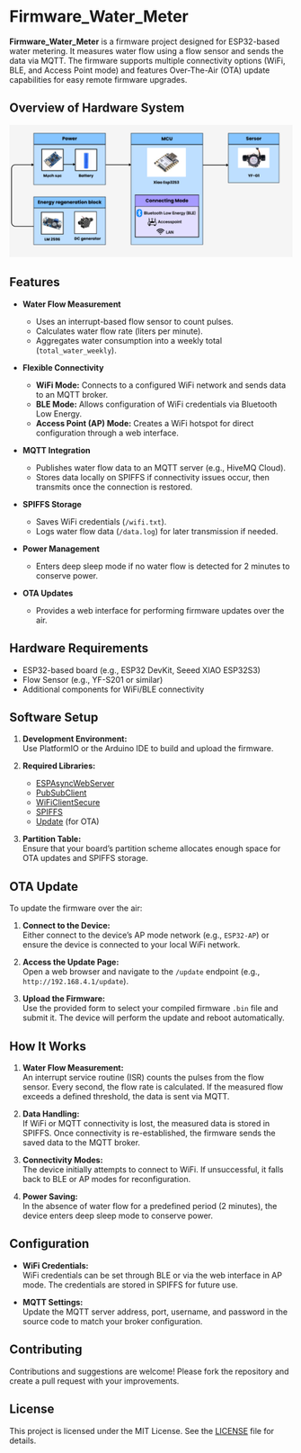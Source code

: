# Firmware_Water_Meter

**Firmware_Water_Meter** is a firmware project designed for ESP32-based water metering. It measures water flow using a flow sensor and sends the data via MQTT. The firmware supports multiple connectivity options (WiFi, BLE, and Access Point mode) and features Over-The-Air (OTA) update capabilities for easy remote 
firmware upgrades.

## Overview of Hardware System

<p align="center">
  <img src="images/schematic.png" alt="Overview">
</p>

## Features

- **Water Flow Measurement**
  - Uses an interrupt-based flow sensor to count pulses.
  - Calculates water flow rate (liters per minute).
  - Aggregates water consumption into a weekly total (`total_water_weekly`).

- **Flexible Connectivity**
  - **WiFi Mode:** Connects to a configured WiFi network and sends data to an MQTT broker.
  - **BLE Mode:** Allows configuration of WiFi credentials via Bluetooth Low Energy.
  - **Access Point (AP) Mode:** Creates a WiFi hotspot for direct configuration through a web interface.

- **MQTT Integration**
  - Publishes water flow data to an MQTT server (e.g., HiveMQ Cloud).
  - Stores data locally on SPIFFS if connectivity issues occur, then transmits once the connection is restored.

- **SPIFFS Storage**
  - Saves WiFi credentials (`/wifi.txt`).
  - Logs water flow data (`/data.log`) for later transmission if needed.

- **Power Management**
  - Enters deep sleep mode if no water flow is detected for 2 minutes to conserve power.

- **OTA Updates**
  - Provides a web interface for performing firmware updates over the air.

## Hardware Requirements

- ESP32-based board (e.g., ESP32 DevKit, Seeed XIAO ESP32S3)
- Flow Sensor (e.g., YF-S201 or similar)
- Additional components for WiFi/BLE connectivity

## Software Setup

1. **Development Environment:**  
   Use PlatformIO or the Arduino IDE to build and upload the firmware.

2. **Required Libraries:**
   - [ESPAsyncWebServer](https://github.com/me-no-dev/ESPAsyncWebServer)
   - [PubSubClient](https://github.com/knolleary/pubsubclient)
   - [WiFiClientSecure](https://www.arduino.cc/en/Reference/WiFiClientSecure)
   - [SPIFFS](https://github.com/espressif/arduino-esp32/tree/master/libraries/SPIFFS)
   - [Update](https://github.com/espressif/arduino-esp32) (for OTA)

3. **Partition Table:**  
   Ensure that your board’s partition scheme allocates enough space for OTA updates and SPIFFS storage.

## OTA Update

To update the firmware over the air:

1. **Connect to the Device:**  
   Either connect to the device’s AP mode network (e.g., `ESP32-AP`) or ensure the device is connected to your local WiFi network.

2. **Access the Update Page:**  
   Open a web browser and navigate to the `/update` endpoint (e.g., `http://192.168.4.1/update`).

3. **Upload the Firmware:**  
   Use the provided form to select your compiled firmware `.bin` file and submit it. The device will perform the update and reboot automatically.

## How It Works

1. **Water Flow Measurement:**  
   An interrupt service routine (ISR) counts the pulses from the flow sensor. Every second, the flow rate is calculated. If the measured flow exceeds a defined threshold, the data is sent via MQTT.

2. **Data Handling:**  
   If WiFi or MQTT connectivity is lost, the measured data is stored in SPIFFS. Once connectivity is re-established, the firmware sends the saved data to the MQTT broker.

3. **Connectivity Modes:**  
   The device initially attempts to connect to WiFi. If unsuccessful, it falls back to BLE or AP modes for reconfiguration.

4. **Power Saving:**  
   In the absence of water flow for a predefined period (2 minutes), the device enters deep sleep mode to conserve power.

## Configuration

- **WiFi Credentials:**  
  WiFi credentials can be set through BLE or via the web interface in AP mode. The credentials are stored in SPIFFS for future use.

- **MQTT Settings:**  
  Update the MQTT server address, port, username, and password in the source code to match your broker configuration.

## Contributing

Contributions and suggestions are welcome! Please fork the repository and create a pull request with your improvements.

## License

This project is licensed under the MIT License. See the [LICENSE](LICENSE) file for details.
